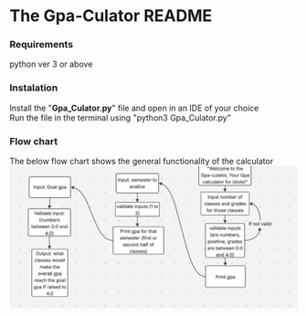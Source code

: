 # The Gpa-Culator README
### Requirements
python ver 3 or above
### Instalation 
Install the "**Gpa_Culator.py**" file and open in an IDE of your choice  
Run the file in the terminal using "python3 Gpa_Culator.py"  
### Flow chart
The below flow chart shows the general functionality of the calculator  
![Flowchart](https://github.com/WTCSC/the-overly-verbose-gpa-calculator-OwenVWest/blob/main/flowchart.jpg)
